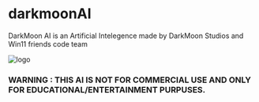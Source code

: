 # darkmoonAI

DarkMoon AI is an Artificial Intelegence made by DarkMoon Studios and Win11 friends code team

![logo](https://cdn.discordapp.com/attachments/1373224673944535122/1378349261997084783/image.png?ex=683c4748&is=683af5c8&hm=ee2a985422455321877597f8521a6d6aff0378a53bb4ce98f85fe9db9347cce0&)

### WARNING : THIS AI IS NOT FOR COMMERCIAL USE AND ONLY FOR EDUCATIONAL/ENTERTAINMENT PURPUSES.
